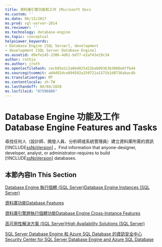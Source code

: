 ```yaml
---
title: 資料庫引擎功能和工作 |Microsoft Docs
ms.custom: ''
ms.date: 06/13/2017
ms.prod: sql-server-2014
ms.reviewer: ''
ms.technology: database-engine
ms.topic: conceptual
helpviewer_keywords:
- Database Engine [SQL Server], development
- development [SQL Server Database Engine]
ms.assetid: d9efe145-3306-4d61-bd77-e2af43e19c34
author: rothja
ms.author: jroth
ms.openlocfilehash: cecb95e2c2a044825422bab09363b3088e87fb44
ms.sourcegitcommit: ad4d92dce894592a259721a1571b1d8736abacdb
ms.translationtype: MT
ms.contentlocale: zh-TW
ms.lasthandoff: 08/04/2020
ms.locfileid: "87596886"
---
```

# <a name="database-engine-features-and-tasks"></a><span data-ttu-id="4462b-102">Database Engine 功能及工作</span><span class="sxs-lookup"><span data-stu-id="4462b-102">Database Engine Features and Tasks</span></span>
  <span data-ttu-id="4462b-103">尋找任何人（設計師、開發人員、分析師或系統管理員）建立資料庫所需的資訊 [!INCLUDE[ssNoVersion](../includes/ssnoversion-md.md)] 。</span><span class="sxs-lookup"><span data-stu-id="4462b-103">Find information that anyone-designer, developer, analyst, or administrator-requires to build [!INCLUDE[ssNoVersion](../includes/ssnoversion-md.md)] databases.</span></span>  
  
## <a name="in-this-section"></a><span data-ttu-id="4462b-104">本節內容</span><span class="sxs-lookup"><span data-stu-id="4462b-104">In This Section</span></span>  
 [<span data-ttu-id="4462b-105">Database Engine 執行個體 &#40;SQL Server&#41;</span><span class="sxs-lookup"><span data-stu-id="4462b-105">Database Engine Instances &#40;SQL Server&#41;</span></span>](configure-windows/database-engine-instances-sql-server.md)  
  
 [<span data-ttu-id="4462b-106">資料庫功能</span><span class="sxs-lookup"><span data-stu-id="4462b-106">Database Features</span></span>](../relational-databases/database-features.md)  
  
 [<span data-ttu-id="4462b-107">資料庫引擎跨執行個體功能</span><span class="sxs-lookup"><span data-stu-id="4462b-107">Database Engine Cross-Instance Features</span></span>](../../2014/database-engine/database-engine-cross-instance-features.md)  
  
 [<span data-ttu-id="4462b-108">高可用性解決方案 &#40;SQL Server&#41;</span><span class="sxs-lookup"><span data-stu-id="4462b-108">High Availability Solutions &#40;SQL Server&#41;</span></span>](../sql-server/failover-clusters/high-availability-solutions-sql-server.md)  
  
 [<span data-ttu-id="4462b-109">SQL Server Database Engine 和 Azure SQL Database 的資訊安全中心</span><span class="sxs-lookup"><span data-stu-id="4462b-109">Security Center for SQL Server Database Engine and Azure SQL Database</span></span>](../relational-databases/security/security-center-for-sql-server-database-engine-and-azure-sql-database.md)  
  
  
